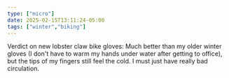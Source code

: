 ```yaml
---
type: ["micro"]
date: 2025-02-15T13:11:24-05:00
tags: ["winter","biking"]
---
```

Verdict on new lobster claw bike gloves: Much better than my older winter gloves (I don't have to warm my hands under water after getting to office), but the tips of my fingers still feel the cold. I must just have really bad circulation.

